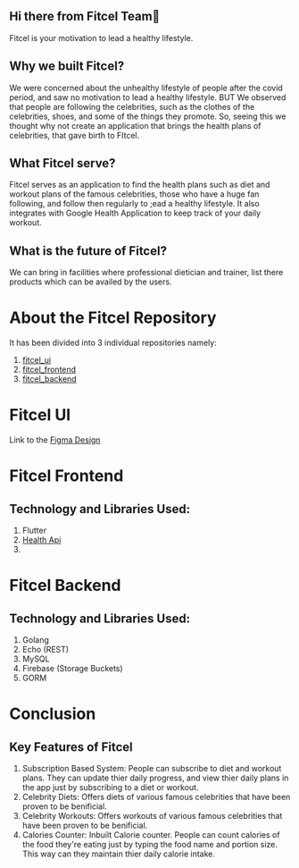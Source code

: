 ## Hi there from Fitcel Team👋
Fitcel is your motivation to lead a healthy lifestyle. 
## Why we built Fitcel?
We were concerned about the unhealthy lifestyle of people after the covid period, and saw no motivation to lead a healthy lifestyle. BUT
We observed that people are following the celebrities, such as the clothes of the celebrities, shoes, and some of the things they promote. So, seeing this we thought why not create an application that brings the health plans of celebrities, that gave birth to FItcel.
## What Fitcel serve?
Fitcel serves as an application to find the health plans such as diet and workout plans of the famous celebrities, those who have a huge fan following, and follow then regularly to ;ead a healthy lifestyle. It also integrates with Google Health Application to keep track of your daily workout.
## What is the future of Fitcel?
We can bring in facilities where professional dietician and trainer, list there products which can be availed by the users.

# About the Fitcel Repository
It has been divided into 3 individual repositories namely:
1.  [fitcel_ui](https://github.com/Fitcel/fitcel-ui)
2.  [fitcel_frontend](https://github.com/Fitcel/fitcel-frontend)
3.  [fitcel_backend](https://github.com/Fitcel/fitcel-backend)

# Fitcel UI
Link to the [Figma Design](https://www.figma.com/proto/lQsktqNWNMltLdJzGZGS8P/fitcell?node-id=93-304&scaling=scale-down&page-id=0%3A1&starting-point-node-id=93%3A304)

# Fitcel Frontend
## Technology and Libraries Used:
1. Flutter
2. [Health Api](https://www.bing.com/ck/a?!&&p=5baa4f020cb03ec6JmltdHM9MTcwNjIyNzIwMCZpZ3VpZD0zOGI5NDUzNy01M2UxLTZmODQtMWQ0MC01N2RiNTJlNzZlM2MmaW5zaWQ9NTIxNw&ptn=3&ver=2&hsh=3&fclid=38b94537-53e1-6f84-1d40-57db52e76e3c&psq=health+api+pub+flutter&u=a1aHR0cHM6Ly9wdWIuZGV2L3BhY2thZ2VzL2hlYWx0aA&ntb=1)
3. 

# Fitcel Backend
## Technology and Libraries Used:
1. Golang
2. Echo (REST)
3. MySQL
4. Firebase (Storage Buckets)
5. GORM

# Conclusion
## Key Features of Fitcel
1. Subscription Based System: People can subscribe to diet and workout plans. They can update thier daily progress, and view thier daily plans in the app just by subscribing to a diet or workout.
2. Celebrity Diets: Offers diets of various famous celebrities that have been proven to be benificial.
3. Celebrity Workouts: Offers workouts of various famous celebrities that have been proven to be benificial.
4. Calories Counter: Inbuilt Calorie counter. People can count calories of the food they're eating just by typing the food name and portion size. This way can they maintain thier daily calorie intake.

<!--

**Here are some ideas to get you started:**

🙋‍♀️ A short introduction - what is your organization all about?
🌈 Contribution guidelines - how can the community get involved?
👩‍💻 Useful resources - where can the community find your docs? Is there anything else the community should know?
🍿 Fun facts - what does your team eat for breakfast?
🧙 Remember, you can do mighty things with the power of [Markdown](https://docs.github.com/github/writing-on-github/getting-started-with-writing-and-formatting-on-github/basic-writing-and-formatting-syntax)
-->
